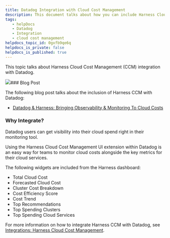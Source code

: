```yaml
---
title: Datadog Integration with Cloud Cost Management
description: This document talks about how you can include Harness Cloud Cost Management UI extension within Datadog.
tags: 
   - helpDocs
   - Datadog
   - Integration
   - cloud cost management
helpdocs_topic_id: 0gxfb9qe6q
helpdocs_is_private: false
helpdocs_is_published: true
---
```


This topic talks about Harness Cloud Cost Management (CCM) integration with Datadog.

![](https://files.helpdocs.io/i5nl071jo5/articles/0gxfb9qe6q/1635939707471/screenshot-2021-11-03-at-5-11-17-pm.png)### Blog Post

The following blog post talks about the inclusion of Harness CCM with Datadog:

* [Datadog & Harness: Bringing Observability & Monitoring To Cloud Costs](https://harness.io/blog/datadog-harness-observability-cloud-costs/)

### Why Integrate?

Datadog users can get visibility into their cloud spend right in their monitoring tool.

Using the Harness Cloud Cost Management UI extension within Datadog is an easy way for teams to monitor cloud costs alongside the key metrics for their cloud services. 

The following widgets are included from the Harness dashboard: 

* Total Cloud Cost
* Forecasted Cloud Cost
* Cluster Cost Breakdown
* Cost Efficiency Score
* Cost Trend
* Top Recommendations
* Top Spending Clusters
* Top Spending Cloud Services

For more information on how to integrate Harness CCM with Datadog, see [Integrations: Harness Cloud Cost Management](https://docs.datadoghq.com/integrations/harness_cloud_cost_management/#pagetitle).

